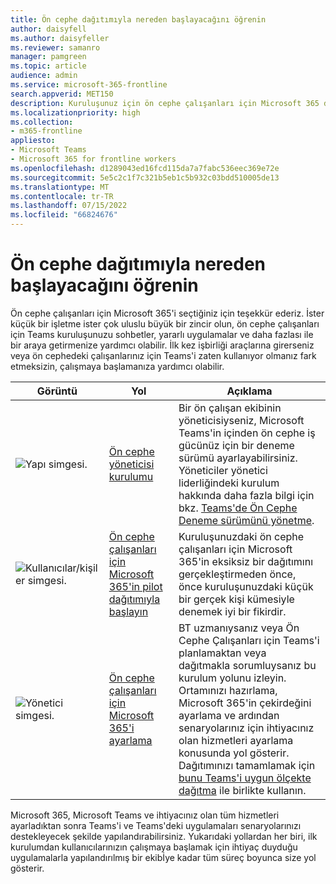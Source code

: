 ```yaml
---
title: Ön cephe dağıtımıyla nereden başlayacağını öğrenin
author: daisyfell
ms.author: daisyfeller
ms.reviewer: samanro
manager: pamgreen
ms.topic: article
audience: admin
ms.service: microsoft-365-frontline
search.appverid: MET150
description: Kuruluşunuz için ön cephe çalışanları için Microsoft 365 dağıtımıyla nasıl başlayacağınızı öğrenin.
ms.localizationpriority: high
ms.collection:
- m365-frontline
appliesto:
- Microsoft Teams
- Microsoft 365 for frontline workers
ms.openlocfilehash: d1289043ed16fcd115da7a7fabc536eec369e72e
ms.sourcegitcommit: 5e5c2c1f7c321b5eb1c5b932c03bdd510005de13
ms.translationtype: MT
ms.contentlocale: tr-TR
ms.lasthandoff: 07/15/2022
ms.locfileid: "66824676"
---
```

# <a name="learn-where-to-start-with-a-frontline-deployment"></a>Ön cephe dağıtımıyla nereden başlayacağını öğrenin

Ön cephe çalışanları için Microsoft 365'i seçtiğiniz için teşekkür ederiz. İster küçük bir işletme ister çok uluslu büyük bir zincir olun, ön cephe çalışanları için Teams kuruluşunuzu sohbetler, yararlı uygulamalar ve daha fazlası ile bir araya getirmenize yardımcı olabilir. İlk kez işbirliği araçlarına girerseniz veya ön cephedeki çalışanlarınız için Teams'i zaten kullanıyor olmanız fark etmeksizin, çalışmaya başlamanıza yardımcı olabilir.

| Görüntü |Yol   |Açıklama   |
|----------|----------|-----------|
| ![Yapı simgesi.](https://docs.microsoft.com/office/media/icons/administrator.png)|[Ön cephe yöneticisi kurulumu](get-up-and-running.md)|Bir ön çalışan ekibinin yöneticisiyseniz, Microsoft Teams'in içinden ön cephe iş gücünüz için bir deneme sürümü ayarlayabilirsiniz. Yöneticiler yönetici liderliğindeki kurulum hakkında daha fazla bilgi için bkz. [Teams'de Ön Cephe Deneme sürümünü yönetme](flw-trial.md). |
| ![Kullanıcılar/kişiler simgesi.](https://docs.microsoft.com/office/media/icons/users-people.png)|[Ön cephe çalışanları için Microsoft 365'in pilot dağıtımıyla başlayın](flw-pilot.md)|Kuruluşunuzdaki ön cephe çalışanları için Microsoft 365'in eksiksiz bir dağıtımını gerçekleştirmeden önce, önce kuruluşunuzdaki küçük bir gerçek kişi kümesiyle denemek iyi bir fikirdir. |
| ![Yönetici simgesi.](https://docs.microsoft.com/office/media/icons/administrator.png)|[Ön cephe çalışanları için Microsoft 365'i ayarlama](flw-setup-microsoft-365.md)|BT uzmanıysanız veya Ön Cephe Çalışanları için Teams'i planlamaktan veya dağıtmakla sorumluysanız bu kurulum yolunu izleyin. Ortamınızı hazırlama, Microsoft 365'in çekirdeğini ayarlama ve ardından senaryolarınız için ihtiyacınız olan hizmetleri ayarlama konusunda yol gösterir. Dağıtımınızı tamamlamak için [bunu Teams'i uygun ölçekte dağıtma](deploy-teams-at-scale.md) ile birlikte kullanın. |

Microsoft 365, Microsoft Teams ve ihtiyacınız olan tüm hizmetleri ayarladıktan sonra Teams'i ve Teams'deki uygulamaları senaryolarınızı destekleyecek şekilde yapılandırabilirsiniz. Yukarıdaki yollardan her biri, ilk kurulumdan kullanıcılarınızın çalışmaya başlamak için ihtiyaç duyduğu uygulamalarla yapılandırılmış bir ekibİye kadar tüm süreç boyunca size yol gösterir.
